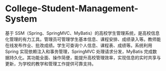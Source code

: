 # College-Student-Management-System
基于 SSM（Spring、SpringMVC、MyBatis）的高校学生管理系统，是高校信息化管理的有力工具。管理员可管理学生基本信息、课程安排、成绩录入等。教师能在线发布作业、批改成绩。学生可查询个人信息、课程表、成绩等。系统利用 Spring 实现依赖注入和事务管理，SpringMVC 处理请求分发，MyBatis 完成数据持久化。其功能全面、操作简便，能提升高校管理效率，实现信息的实时共享与更新，为学校的教学和管理工作提供可靠支持。 
